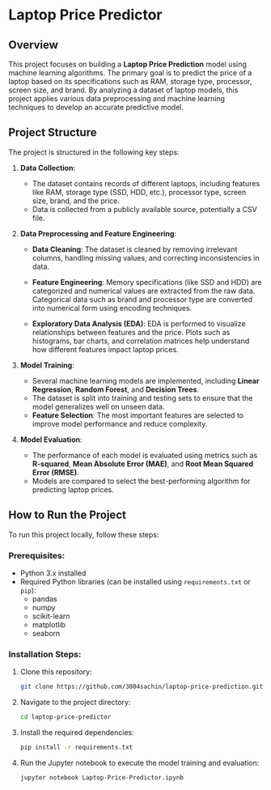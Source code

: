 # Laptop Price Predictor

## Overview

This project focuses on building a **Laptop Price Prediction** model using machine learning algorithms. The primary goal is to predict the price of a laptop based on its specifications such as RAM, storage type, processor, screen size, and brand. By analyzing a dataset of laptop models, this project applies various data preprocessing and machine learning techniques to develop an accurate predictive model.

## Project Structure

The project is structured in the following key steps:

1. **Data Collection**:
   - The dataset contains records of different laptops, including features like RAM, storage type (SSD, HDD, etc.), processor type, screen size, brand, and the price.
   - Data is collected from a publicly available source, potentially a CSV file.

2. **Data Preprocessing and Feature Engineering**:
   - **Data Cleaning**: The dataset is cleaned by removing irrelevant columns, handling missing values, and correcting inconsistencies in data.

   - **Feature Engineering**: Memory specifications (like SSD and HDD) are categorized and numerical values are extracted from the raw data. Categorical data such as brand and processor type are converted into numerical form using encoding techniques.

   - **Exploratory Data Analysis (EDA)**: EDA is performed to visualize relationships between features and the price. Plots such as histograms, bar charts, and correlation matrices help understand how different features impact laptop prices.

3. **Model Training**:
   - Several machine learning models are implemented, including **Linear Regression**, **Random Forest**, and **Decision Trees**.
   - The dataset is split into training and testing sets to ensure that the model generalizes well on unseen data.
   - **Feature Selection**: The most important features are selected to improve model performance and reduce complexity.
  

4. **Model Evaluation**:
   - The performance of each model is evaluated using metrics such as **R-squared**, **Mean Absolute Error (MAE)**, and **Root Mean Squared Error (RMSE)**.
   - Models are compared to select the best-performing algorithm for predicting laptop prices.

## How to Run the Project

To run this project locally, follow these steps:

### Prerequisites:
- Python 3.x installed
- Required Python libraries (can be installed using `requirements.txt` or `pip`):
  - pandas
  - numpy
  - scikit-learn
  - matplotlib
  - seaborn

### Installation Steps:
1. Clone this repository:
   ```bash
   git clone https://github.com/3004sachin/laptop-price-prediction.git
   ```
2. Navigate to the project directory:
   ```bash
   cd laptop-price-predictor
   ```
3. Install the required dependencies:
   ```bash
   pip install -r requirements.txt
   ```
4. Run the Jupyter notebook to execute the model training and evaluation:
   ```bash
   jupyter notebook Laptop-Price-Predictor.ipynb
   ```



